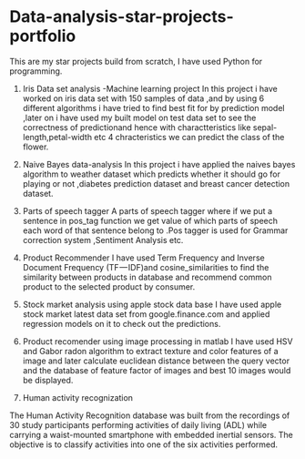 # Data-analysis-star-projects-portfolio
This are my star projects build from scratch, I have used Python for programming.

1) Iris Data set analysis -Machine learning project
 In this project i have worked on iris data set with 150 samples of data ,and by using 6 different algorithms i have tried to find best fit for by prediction model ,later on i have used my built model on test data set to see the correctness of predictionand hence with charactteristics like sepal-length,petal-width etc 4 chracteristics we can predict the class of the flower.
 
2) Naive Bayes data-analysis
In this project i have applied the naives bayes algorithm to weather dataset which predicts whether it should go for playing or not ,diabetes prediction dataset and breast cancer detection dataset.

3) Parts of speech tagger
A parts of speech tagger where if we put a sentence in pos_tag function we get value of which parts of speech each word of that sentence belong to .Pos tagger is used for Grammar correction system ,Sentiment Analysis etc.

4) Product Recommender
I have used Term Frequency and Inverse Document Frequency (TF — IDF)and cosine_similarities to find the similarity between products in database and recommend common product to the selected product by consumer.

5) Stock market analysis using apple stock data  base
I have used apple stock market latest data set from google.finance.com and applied regression models on it to check out the predictions.

6) Product recomender using image processing in matlab
I have used HSV and Gabor radon algorithm to extract texture and color features of a image and later calculate euclidean distance between the query vector and the database of feature factor of images and best 10 images would be displayed.

7) Human activity recognization 

The Human Activity Recognition database was built from the recordings of 30 study participants performing activities of daily living (ADL) while carrying a waist-mounted smartphone with embedded inertial sensors. The objective is to classify activities into one of the six activities performed.
